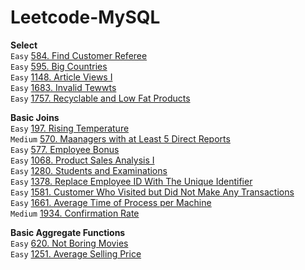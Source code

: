 # Leetcode-MySQL
**Select**  
`Easy` [584. Find Customer Referee](https://github.com/Adalyne/Leetcode-MySQL/blob/ba7a862fe6bbb24f496ca43c4fccead6652d012a/Select/584.%20Find%20Customer%20Referee.md)  
`Easy` [595. Big Countries](https://github.com/Adalyne/Leetcode-MySQL/blob/1cb30f216f932d79a876b1d95eaac2de8731457e/Select/595.%20Big%20Countries.md)  
`Easy` [1148. Article Views I](https://github.com/Adalyne/Leetcode-MySQL/blob/f912859a56ba11b8e31a9b53a18a2fe3bb6fd8e9/Select/1148.%20Article%20Views%20I.md)  
`Easy` [1683. Invalid Tewwts](https://github.com/Adalyne/Leetcode-MySQL/blob/f2c7bc1a5a29d9f146c4fecb27233bfa9a4522d1/Select/1683.%20Invalid%20Tweets.md)  
`Easy` [1757. Recyclable and Low Fat Products](https://github.com/Adalyne/Leetcode-MySQL/blob/31a9b1cafc294e21cfb9b9d4d8dea6b85ce33348/Select/1757.%20Recyclable%20and%20Low%20Fat%20Products.md)  

**Basic Joins**  
`Easy` [197. Rising Temperature](https://github.com/Adalyne/Leetcode-MySQL/blob/b1857e08fbea5b95c3ea385677c4094240099d6b/Basic%20Joins/197.%20Rising%20Temperature.md)  
`Medium` [570. Maanagers with at Least 5 Direct Reports](https://github.com/Adalyne/Leetcode-MySQL/blob/6a3a01fb2979d2ea7049791507197a2a0b5a506d/Basic%20Joins/570.%20Managers%20with%20at%20Least%205%20Direct%20Reports.md)  
`Easy` [577. Employee Bonus](https://github.com/Adalyne/Leetcode-MySQL/blob/280cae53c41dde7fa7dae4fcde01f210967ae30e/Basic%20Joins/577.%20Employee%20Bonus.md)  
`Easy` [1068. Product Sales Analysis I](https://github.com/Adalyne/Leetcode-MySQL/blob/151acea491411ed2edbe30c5e56a8e9fcc64e835/Basic%20Joins/1068.%20Product%20Sales%20Analysis%20I.md)  
`Easy` [1280. Students and Examinations](https://github.com/Adalyne/Leetcode-MySQL/blob/691e1fd95845fac81730dfe190a46846b95f2f0f/Basic%20Joins/1280.%20Students%20and%20Examinations.md)  
`Easy` [1378. Replace Employee ID With The Unique Identifier](https://github.com/Adalyne/Leetcode-MySQL/blob/007c69c7561c49f104c4a3c3045fd9c8e98e8d5a/Basic%20Joins/1378.%20Replace%20Employee%20ID%20With%20The%20Unique%20Identifier.md)  
`Easy` [1581. Customer Who Visited but Did Not Make Any Transactions](https://github.com/Adalyne/Leetcode-MySQL/blob/3d145055b38b05427fe555e4f3347bec824605fa/Basic%20Joins/1581.%20Customer%20Who%20Visited%20but%20Did%20Not%20Make%20Any%20Transactions.md)  
`Easy` [1661. Average Time of Process per Machine](https://github.com/Adalyne/Leetcode-MySQL/blob/09d9faa7ed4078f79df2d8ad3785aa848afb4015/Basic%20Joins/1661.%20Average%20Time%20of%20Process%20per%20Machine.md)  
`Medium` [1934. Confirmation Rate](https://github.com/Adalyne/Leetcode-MySQL/blob/adcb132540cf736adb5c3fadb27e47e4d4bb1256/Basic%20Joins/1934.%20Confirmation%20Rate.md)  

**Basic Aggregate Functions**  
`Easy` [620. Not Boring Movies](https://github.com/Adalyne/Leetcode-MySQL/blob/096eae200e4d438dfec8172daad8c427deaa1d5e/Basic%20Aggregate%20Functions/620.%20Not%20Boring%20Movies.md)  
`Easy` [1251. Average Selling Price](https://github.com/Adalyne/Leetcode-MySQL/blob/4821984593646a4a6f54688c5e89329748cadc45/Basic%20Aggregate%20Functions/1251.%20Average%20Selling%20Price.md)  
